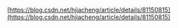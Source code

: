 [https://blog.csdn.net/hjiacheng/article/details/81150815](https://blog.csdn.net/hjiacheng/article/details/81150815)
<!--stackedit_data:
eyJoaXN0b3J5IjpbLTEzMzQ2MDg4MDddfQ==
-->